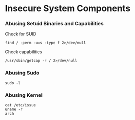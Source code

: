 # Insecure System Components

### Abusing Setuid Binaries and Capabilities

Check for SUID

```
find / -perm -u=s -type f 2>/dev/null
```

Check capabilities

```
/usr/sbin/getcap -r / 2>/dev/null
```

### Abusing Sudo

```
sudo -l
```

### Abusing Kernel

```
cat /etc/issue
uname -r
arch
```
